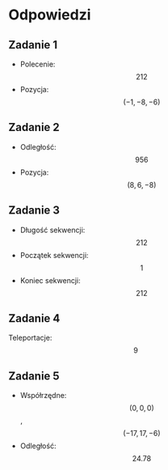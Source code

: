 # Odpowiedzi

## Zadanie 1

- Polecenie: $$212$$
- Pozycja: $$(-1, -8, -6)$$

## Zadanie 2

- Odległość: $$956$$
- Pozycja: $$(8, 6, -8)$$

## Zadanie 3

- Długość sekwencji: $$212$$
- Początek sekwencji: $$1$$
- Koniec sekwencji: $$212$$

## Zadanie 4

Teleportacje: $$9$$

## Zadanie 5

- Współrzędne: $$(0, 0, 0)$$, $$(-17, 17, -6)$$
- Odległość: $$24.78$$
